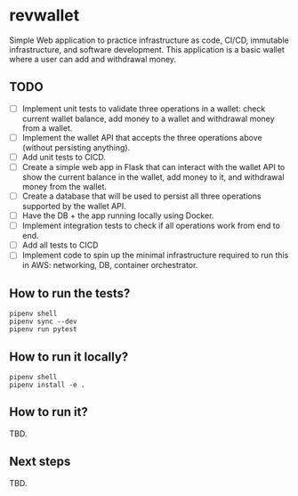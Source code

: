 # revwallet
Simple Web application to practice infrastructure as code, CI/CD, immutable infrastructure, and software development. This application is a basic wallet where a user can add and withdrawal money.

## TODO
- [ ] Implement unit tests to validate three operations in a wallet: check current wallet balance, add money to a wallet and withdrawal money from a wallet.
- [ ] Implement the wallet API that accepts the three operations above (without persisting anything).
- [ ] Add unit tests to CICD.
- [ ] Create a simple web app in Flask that can interact with the wallet API to show the current balance in the wallet, add money to it, and withdrawal money from the wallet.
- [ ] Create a database that will be used to persist all three operations supported by the wallet API.
- [ ] Have the DB + the app running locally using Docker.
- [ ] Implement integration tests to check if all operations work from end to end.
- [ ] Add all tests to CICD
- [ ] Implement code to spin up the minimal infrastructure required to run this in AWS: networking, DB, container orchestrator.

## How to run the tests?
```
pipenv shell
pipenv sync --dev
pipenv run pytest
```

## How to run it locally?
```
pipenv shell
pipenv install -e .
```

## How to run it?
TBD.

## Next steps
TBD.